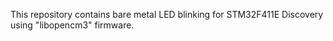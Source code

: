 This repository contains bare metal LED blinking for STM32F411E Discovery using "libopencm3" firmware.


